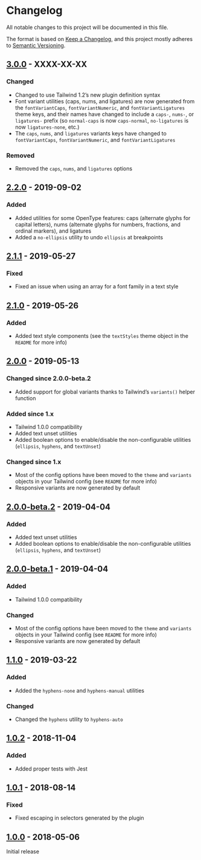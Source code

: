 # Changelog

All notable changes to this project will be documented in this file.

The format is based on [Keep a Changelog](https://keepachangelog.com/en/1.0.0/),
and this project mostly adheres to [Semantic Versioning](https://semver.org/spec/v2.0.0.html).

## [3.0.0] - XXXX-XX-XX

### Changed
- Changed to use Tailwind 1.2’s new plugin definition syntax
- Font variant utilities (caps, nums, and ligatures) are now generated from the `fontVariantCaps`, `fontVariantNumeric`, and `fontVariantLigatures` theme keys, and their names have changed to include a `caps-`, `nums-`, or `ligatures-` prefix (so `normal-caps` is now `caps-normal`, `no-ligatures` is now `ligatures-none`, etc.)
- The `caps`, `nums`, and `ligatures` variants keys have changed to `fontVariantCaps`, `fontVariantNumeric`, and `fontVariantLigatures`

### Removed
- Removed the `caps`, `nums`, and `ligatures` options

## [2.2.0] - 2019-09-02

### Added
- Added utilities for some OpenType features: caps (alternate glyphs for capital letters), nums (alternate glyphs for numbers, fractions, and ordinal markers), and ligatures
- Added a `no-ellipsis` utility to undo `ellipsis` at breakpoints

## [2.1.1] - 2019-05-27

### Fixed
- Fixed an issue when using an array for a font family in a text style

## [2.1.0] - 2019-05-26

### Added
- Added text style components (see the `textStyles` theme object in the `README` for more info)

## [2.0.0] - 2019-05-13

### Changed since 2.0.0-beta.2
- Added support for global variants thanks to Tailwind’s `variants()` helper function

### Added since 1.x
- Tailwind 1.0.0 compatibility
- Added text unset utilities
- Added boolean options to enable/disable the non-configurable utilities (`ellipsis`, `hyphens`, and `textUnset`)

### Changed since 1.x
- Most of the config options have been moved to the `theme` and `variants` objects in your Tailwind config (see `README` for more info)
- Responsive variants are now generated by default

## [2.0.0-beta.2] - 2019-04-04

### Added
- Added text unset utilities
- Added boolean options to enable/disable the non-configurable utilities (`ellipsis`, `hyphens`, and `textUnset`)

## [2.0.0-beta.1] - 2019-04-04

### Added
- Tailwind 1.0.0 compatibility

### Changed
- Most of the config options have been moved to the `theme` and `variants` objects in your Tailwind config (see `README` for more info)
- Responsive variants are now generated by default

## [1.1.0] - 2019-03-22

### Added
- Added the `hyphens-none` and `hyphens-manual` utilities

### Changed
- Changed the `hyphens` utility to `hyphens-auto`

## [1.0.2] - 2018-11-04

### Added
- Added proper tests with Jest

## [1.0.1] - 2018-08-14

### Fixed
- Fixed escaping in selectors generated by the plugin

## [1.0.0] - 2018-05-06

Initial release

[Unreleased]: https://github.com/benface/tailwindcss-typography/compare/v3.0.0...HEAD
[3.0.0]: https://github.com/benface/tailwindcss-typography/compare/v2.2.0...v3.0.0
[2.2.0]: https://github.com/benface/tailwindcss-typography/compare/v2.1.1...v2.2.0
[2.1.1]: https://github.com/benface/tailwindcss-typography/compare/v2.1.0...v2.1.1
[2.1.0]: https://github.com/benface/tailwindcss-typography/compare/v2.0.0...v2.1.0
[2.0.0]: https://github.com/benface/tailwindcss-typography/compare/v2.0.0-beta.2...v2.0.0
[2.0.0-beta.2]: https://github.com/benface/tailwindcss-typography/compare/v2.0.0-beta.1...v2.0.0-beta.2
[2.0.0-beta.1]: https://github.com/benface/tailwindcss-typography/compare/v1.1.0...v2.0.0-beta.1
[1.1.0]: https://github.com/benface/tailwindcss-typography/compare/v1.0.2...v1.1.0
[1.0.2]: https://github.com/benface/tailwindcss-typography/compare/v1.0.1...v1.0.2
[1.0.1]: https://github.com/benface/tailwindcss-typography/compare/v1.0.0...v1.0.1
[1.0.0]: https://github.com/benface/tailwindcss-typography/releases/tag/v1.0.0
